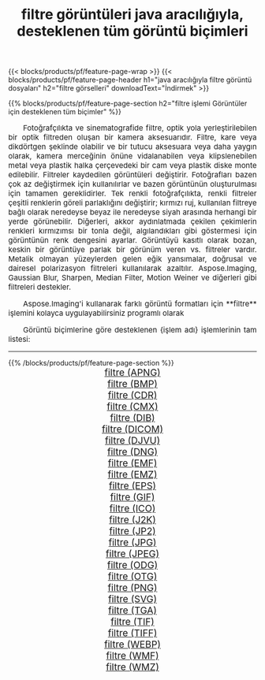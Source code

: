 ﻿---
title: filtre görüntüleri java aracılığıyla, desteklenen tüm görüntü biçimleri 
weight: 3920
url: /tr/java/filter/ 
lang: tr
langdirlevel: 2
locales: zh-hans,ja,it,ru,de,es,fr,nl,id,lt,pl,pt,vi,tr,ko,zh-hant,ar,hi,th,sv,cs,uk,he
description: Aspose.Imaging'i kullanarak, java Aracılığıyla kolayca filtre görüntüleri oluşturabilirsiniz
---

{{< blocks/products/pf/feature-page-wrap >}}
{{< blocks/products/pf/feature-page-header h1="java aracılığıyla filtre görüntü dosyaları" h2="filtre görselleri" downloadText="İndirmek" >}}


{{% blocks/products/pf/feature-page-section  h2="filtre işlemi Görüntüler için desteklenen tüm biçimler" %}}
<p align="justify" style="text-indent:2em;font-size:15px;">
Fotoğrafçılıkta ve sinematografide filtre, optik yola yerleştirilebilen bir optik filtreden oluşan bir kamera aksesuarıdır. Filtre, kare veya dikdörtgen şeklinde olabilir ve bir tutucu aksesuara veya daha yaygın olarak, kamera merceğinin önüne vidalanabilen veya klipslenebilen metal veya plastik halka çerçevedeki bir cam veya plastik diske monte edilebilir. Filtreler kaydedilen görüntüleri değiştirir. Fotoğrafları bazen çok az değiştirmek için kullanılırlar ve bazen görüntünün oluşturulması için tamamen gereklidirler. Tek renkli fotoğrafçılıkta, renkli filtreler çeşitli renklerin göreli parlaklığını değiştirir; kırmızı ruj, kullanılan filtreye bağlı olarak neredeyse beyaz ile neredeyse siyah arasında herhangi bir yerde görünebilir. Diğerleri, akkor aydınlatmada çekilen çekimlerin renkleri kırmızımsı bir tonla değil, algılandıkları gibi göstermesi için görüntünün renk dengesini ayarlar. Görüntüyü kasıtlı olarak bozan, keskin bir görüntüye parlak bir görünüm veren vs. filtreler vardır. Metalik olmayan yüzeylerden gelen eğik yansımalar, doğrusal ve dairesel polarizasyon filtreleri kullanılarak azaltılır. Aspose.Imaging, Gaussian Blur, Sharpen, Median Filter, Motion Weiner ve diğerleri gibi filtreleri destekler.
</p>
<p align="justify" style="text-indent:2em;font-size:15px;">
Aspose.Imaging'i kullanarak farklı görüntü formatları için **filtre** işlemini kolayca uygulayabilirsiniz programlı olarak
</p>
<p align="justify" style="text-indent:2em;font-size:15px;">
Görüntü biçimlerine göre desteklenen {işlem adı} işlemlerinin tam listesi:
</p>
<hr/>
{{% /blocks/products/pf/feature-page-section %}}
<div class="container-fluid productfamilypage bg-gray">
    <div class="convertypes bg-gray agp-content section">
        <div class="container">
		<div class="row other-converters" style="gap: 10px;font-size: 19px;text-align:center;">
		    <div class='col-md-2 other-converter remove-lp remove-rp'><a href="/imaging/tr/java/filter/apng/" style="padding:15px;">filtre (APNG)</a></div><div class='col-md-2 other-converter remove-lp remove-rp'><a href="/imaging/tr/java/filter/bmp/" style="padding:15px;">filtre (BMP)</a></div><div class='col-md-2 other-converter remove-lp remove-rp'><a href="/imaging/tr/java/filter/cdr/" style="padding:15px;">filtre (CDR)</a></div><div class='col-md-2 other-converter remove-lp remove-rp'><a href="/imaging/tr/java/filter/cmx/" style="padding:15px;">filtre (CMX)</a></div><div class='col-md-2 other-converter remove-lp remove-rp'><a href="/imaging/tr/java/filter/dib/" style="padding:15px;">filtre (DIB)</a></div><div class='col-md-2 other-converter remove-lp remove-rp'><a href="/imaging/tr/java/filter/dicom/" style="padding:15px;">filtre (DICOM)</a></div><div class='col-md-2 other-converter remove-lp remove-rp'><a href="/imaging/tr/java/filter/djvu/" style="padding:15px;">filtre (DJVU)</a></div><div class='col-md-2 other-converter remove-lp remove-rp'><a href="/imaging/tr/java/filter/dng/" style="padding:15px;">filtre (DNG)</a></div><div class='col-md-2 other-converter remove-lp remove-rp'><a href="/imaging/tr/java/filter/emf/" style="padding:15px;">filtre (EMF)</a></div><div class='col-md-2 other-converter remove-lp remove-rp'><a href="/imaging/tr/java/filter/emz/" style="padding:15px;">filtre (EMZ)</a></div><div class='col-md-2 other-converter remove-lp remove-rp'><a href="/imaging/tr/java/filter/eps/" style="padding:15px;">filtre (EPS)</a></div><div class='col-md-2 other-converter remove-lp remove-rp'><a href="/imaging/tr/java/filter/gif/" style="padding:15px;">filtre (GIF)</a></div><div class='col-md-2 other-converter remove-lp remove-rp'><a href="/imaging/tr/java/filter/ico/" style="padding:15px;">filtre (ICO)</a></div><div class='col-md-2 other-converter remove-lp remove-rp'><a href="/imaging/tr/java/filter/j2k/" style="padding:15px;">filtre (J2K)</a></div><div class='col-md-2 other-converter remove-lp remove-rp'><a href="/imaging/tr/java/filter/jp2/" style="padding:15px;">filtre (JP2)</a></div><div class='col-md-2 other-converter remove-lp remove-rp'><a href="/imaging/tr/java/filter/jpg/" style="padding:15px;">filtre (JPG)</a></div><div class='col-md-2 other-converter remove-lp remove-rp'><a href="/imaging/tr/java/filter/jpeg/" style="padding:15px;">filtre (JPEG)</a></div><div class='col-md-2 other-converter remove-lp remove-rp'><a href="/imaging/tr/java/filter/odg/" style="padding:15px;">filtre (ODG)</a></div><div class='col-md-2 other-converter remove-lp remove-rp'><a href="/imaging/tr/java/filter/otg/" style="padding:15px;">filtre (OTG)</a></div><div class='col-md-2 other-converter remove-lp remove-rp'><a href="/imaging/tr/java/filter/png/" style="padding:15px;">filtre (PNG)</a></div><div class='col-md-2 other-converter remove-lp remove-rp'><a href="/imaging/tr/java/filter/svg/" style="padding:15px;">filtre (SVG)</a></div><div class='col-md-2 other-converter remove-lp remove-rp'><a href="/imaging/tr/java/filter/tga/" style="padding:15px;">filtre (TGA)</a></div><div class='col-md-2 other-converter remove-lp remove-rp'><a href="/imaging/tr/java/filter/tif/" style="padding:15px;">filtre (TIF)</a></div><div class='col-md-2 other-converter remove-lp remove-rp'><a href="/imaging/tr/java/filter/tiff/" style="padding:15px;">filtre (TIFF)</a></div><div class='col-md-2 other-converter remove-lp remove-rp'><a href="/imaging/tr/java/filter/webp/" style="padding:15px;">filtre (WEBP)</a></div><div class='col-md-2 other-converter remove-lp remove-rp'><a href="/imaging/tr/java/filter/wmf/" style="padding:15px;">filtre (WMF)</a></div><div class='col-md-2 other-converter remove-lp remove-rp'><a href="/imaging/tr/java/filter/wmz/" style="padding:15px;">filtre (WMZ)</a></div>
                </div>
        </div>
    </div>
</div>
<br/>
